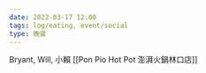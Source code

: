 ```yaml
---
date: 2022-03-17 12:00
tags: log/eating, event/social
type: 晚餐
---
```


Bryant, Will, 小賴
[[Pon Pio Hot Pot 澎湃火鍋林口店]]

